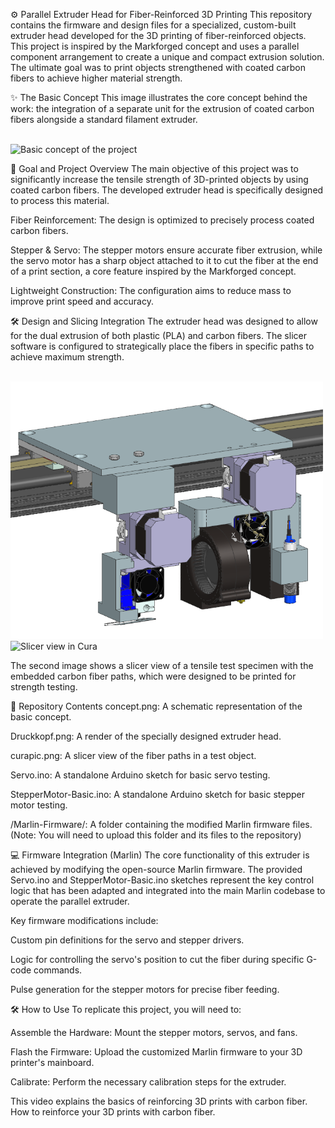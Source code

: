 ⚙️ Parallel Extruder Head for Fiber-Reinforced 3D Printing
This repository contains the firmware and design files for a specialized, custom-built extruder head developed for the 3D printing of fiber-reinforced objects. This project is inspired by the Markforged concept and uses a parallel component arrangement to create a unique and compact extrusion solution. The ultimate goal was to print objects strengthened with coated carbon fibers to achieve higher material strength.

✨ The Basic Concept
This image illustrates the core concept behind the work: the integration of a separate unit for the extrusion of coated carbon fibers alongside a standard filament extruder.

<br>
<img src="https://www.google.com/search?q=https://github.com/Pyrius2k/Additive-Manufacturing/raw/main/concept.png" alt="Basic concept of the project" width="650">

<br>

🔬 Goal and Project Overview
The main objective of this project was to significantly increase the tensile strength of 3D-printed objects by using coated carbon fibers. The developed extruder head is specifically designed to process this material.

Fiber Reinforcement: The design is optimized to precisely process coated carbon fibers.

Stepper & Servo: The stepper motors ensure accurate fiber extrusion, while the servo motor has a sharp object attached to it to cut the fiber at the end of a print section, a core feature inspired by the Markforged concept.

Lightweight Construction: The configuration aims to reduce mass to improve print speed and accuracy.

🛠️ Design and Slicing Integration
The extruder head was designed to allow for the dual extrusion of both plastic (PLA) and carbon fibers. The slicer software is configured to strategically place the fibers in specific paths to achieve maximum strength.

<br>
<img src="https://github.com/Pyrius2k/Additive-Manufacturing/raw/main/Druckkopf.png" alt="Render of the extruder head" width="500">
<img src="https://www.google.com/search?q=https://github.com/Pyrius2k/Additive-Manufacturing/raw/main/curapic.png" alt="Slicer view in Cura" width="500">

<br>

The second image shows a slicer view of a tensile test specimen with the embedded carbon fiber paths, which were designed to be printed for strength testing.

📁 Repository Contents
concept.png: A schematic representation of the basic concept.

Druckkopf.png: A render of the specially designed extruder head.

curapic.png: A slicer view of the fiber paths in a test object.

Servo.ino: A standalone Arduino sketch for basic servo testing.

StepperMotor-Basic.ino: A standalone Arduino sketch for basic stepper motor testing.

/Marlin-Firmware/: A folder containing the modified Marlin firmware files. (Note: You will need to upload this folder and its files to the repository)

💻 Firmware Integration (Marlin)
The core functionality of this extruder is achieved by modifying the open-source Marlin firmware. The provided Servo.ino and StepperMotor-Basic.ino sketches represent the key control logic that has been adapted and integrated into the main Marlin codebase to operate the parallel extruder.

Key firmware modifications include:

Custom pin definitions for the servo and stepper drivers.

Logic for controlling the servo's position to cut the fiber during specific G-code commands.

Pulse generation for the stepper motors for precise fiber feeding.

🛠️ How to Use
To replicate this project, you will need to:

Assemble the Hardware: Mount the stepper motors, servos, and fans.

Flash the Firmware: Upload the customized Marlin firmware to your 3D printer's mainboard.

Calibrate: Perform the necessary calibration steps for the extruder.

This video explains the basics of reinforcing 3D prints with carbon fiber.
<br>
How to reinforce your 3D prints with carbon fiber.
